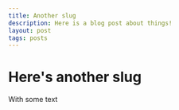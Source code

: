 ```yaml
---
title: Another slug
description: Here is a blog post about things!
layout: post
tags: posts
---
```


<link href="./custom-css.css" rel="stylesheet" />

# Here's another slug

With some text

